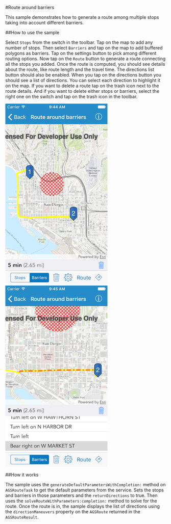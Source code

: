 #Route around barriers

This sample demonstrates how to generate a route among multiple stops taking into account different barriers.

##How to use the sample

Select `Stops` from the switch in the toolbar. Tap on the map to add any number of stops. Then select `Barriers` and tap on the map to add buffered polygons as barriers. Tap on the settings button to pick among different routing options. Now tap on the `Route` button to generate a route connecting all the stops you added. Once the route is computed, you should see details about the route, like route length and the travel time. The directions list button should also be enabled. When you tap on the directions button you should see a list of directions. You can select each direction to highlight it on the map. If you want to delete a route tap on the trash icon next to the route details. And if you want to delete either stops or barriers, select the right one on the switch and tap on the trash icon in the toolbar.

![](image1.png)
![](image2.png)

##How it works

The sample uses the `generateDefaultParametersWithCompletion:` method on `AGSRouteTask` to get the default parameters from the service. Sets the stops and barriers in those parameters and the `returnDirections` to true. Then uses the `solveRouteWithParameters:completion:` method to solve for the route. Once the route is in, the sample displays the list of directions using the `directionManeuvers` property on the `AGSRoute` returned in the `AGSRouteResult`.






